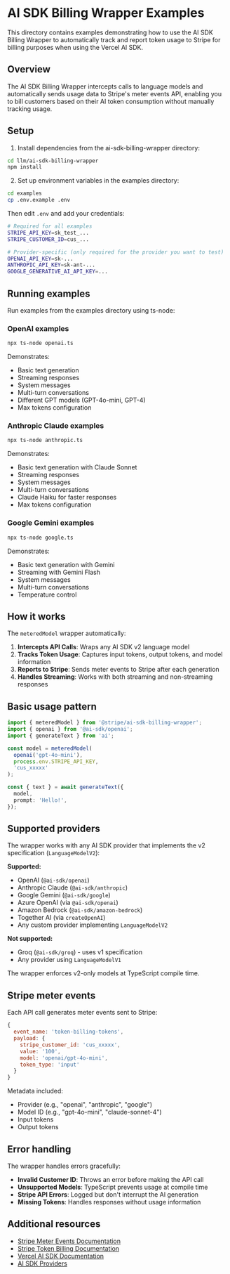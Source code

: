 # AI SDK Billing Wrapper Examples

This directory contains examples demonstrating how to use the AI SDK Billing Wrapper to automatically track and report token usage to Stripe for billing purposes when using the Vercel AI SDK.

## Overview

The AI SDK Billing Wrapper intercepts calls to language models and automatically sends usage data to Stripe's meter events API, enabling you to bill customers based on their AI token consumption without manually tracking usage.

## Setup

1. Install dependencies from the ai-sdk-billing-wrapper directory:

```bash
cd llm/ai-sdk-billing-wrapper
npm install
```

2. Set up environment variables in the examples directory:

```bash
cd examples
cp .env.example .env
```

Then edit `.env` and add your credentials:

```bash
# Required for all examples
STRIPE_API_KEY=sk_test_...
STRIPE_CUSTOMER_ID=cus_...

# Provider-specific (only required for the provider you want to test)
OPENAI_API_KEY=sk-...
ANTHROPIC_API_KEY=sk-ant-...
GOOGLE_GENERATIVE_AI_API_KEY=...
```

## Running examples

Run examples from the examples directory using ts-node:

### OpenAI examples

```bash
npx ts-node openai.ts
```

Demonstrates:
- Basic text generation
- Streaming responses
- System messages
- Multi-turn conversations
- Different GPT models (GPT-4o-mini, GPT-4)
- Max tokens configuration

### Anthropic Claude examples

```bash
npx ts-node anthropic.ts
```

Demonstrates:
- Basic text generation with Claude Sonnet
- Streaming responses
- System messages
- Multi-turn conversations
- Claude Haiku for faster responses
- Max tokens configuration

### Google Gemini examples

```bash
npx ts-node google.ts
```

Demonstrates:
- Basic text generation with Gemini
- Streaming with Gemini Flash
- System messages
- Multi-turn conversations
- Temperature control

## How it works

The `meteredModel` wrapper automatically:

1. **Intercepts API Calls**: Wraps any AI SDK v2 language model
2. **Tracks Token Usage**: Captures input tokens, output tokens, and model information
3. **Reports to Stripe**: Sends meter events to Stripe after each generation
4. **Handles Streaming**: Works with both streaming and non-streaming responses

## Basic usage pattern

```typescript
import { meteredModel } from '@stripe/ai-sdk-billing-wrapper';
import { openai } from '@ai-sdk/openai';
import { generateText } from 'ai';

const model = meteredModel(
  openai('gpt-4o-mini'),
  process.env.STRIPE_API_KEY,
  'cus_xxxxx'
);

const { text } = await generateText({
  model,
  prompt: 'Hello!',
});
```

## Supported providers

The wrapper works with any AI SDK provider that implements the v2 specification (`LanguageModelV2`):

**Supported:**
- OpenAI (`@ai-sdk/openai`)
- Anthropic Claude (`@ai-sdk/anthropic`)
- Google Gemini (`@ai-sdk/google`)
- Azure OpenAI (via `@ai-sdk/openai`)
- Amazon Bedrock (`@ai-sdk/amazon-bedrock`)
- Together AI (via `createOpenAI`)
- Any custom provider implementing `LanguageModelV2`

**Not supported:**
- Groq (`@ai-sdk/groq`) - uses v1 specification
- Any provider using `LanguageModelV1`

The wrapper enforces v2-only models at TypeScript compile time.

## Stripe meter events

Each API call generates meter events sent to Stripe:

```javascript
{
  event_name: 'token-billing-tokens',
  payload: {
    stripe_customer_id: 'cus_xxxxx',
    value: '100',
    model: 'openai/gpt-4o-mini',
    token_type: 'input'
  }
}
```

Metadata included:
- Provider (e.g., "openai", "anthropic", "google")
- Model ID (e.g., "gpt-4o-mini", "claude-sonnet-4")
- Input tokens
- Output tokens

## Error handling

The wrapper handles errors gracefully:

- **Invalid Customer ID**: Throws an error before making the API call
- **Unsupported Models**: TypeScript prevents usage at compile time
- **Stripe API Errors**: Logged but don't interrupt the AI generation
- **Missing Tokens**: Handles responses without usage information

## Additional resources

- [Stripe Meter Events Documentation](https://docs.stripe.com/api/billing/meter-event)
- [Stripe Token Billing Documentation](https://docs.stripe.com/billing/token-billing)
- [Vercel AI SDK Documentation](https://sdk.vercel.ai/docs)
- [AI SDK Providers](https://sdk.vercel.ai/docs/providers)
